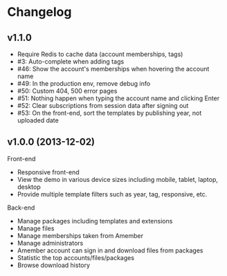 Changelog
=========

## v1.1.0

* Require Redis to cache data (account memberships, tags)
* #3: Auto-complete when adding tags
* #46: Show the account's memberships when hovering the account name
* #49: In the production env, remove debug info
* #50: Custom 404, 500 error pages
* #51: Nothing happen when typing the account name and clicking Enter
* #52: Clear subscriptions from session data after signing out
* #53: On the front-end, sort the templates by publishing year, not uploaded date

## v1.0.0 (2013-12-02)

Front-end

* Responsive front-end
* View the demo in various device sizes including mobile, tablet, laptop, desktop
* Provide multiple template filters such as year, tag, responsive, etc.

Back-end

* Manage packages including templates and extensions
* Manage files
* Manage memberships taken from Amember
* Manage administrators
* Amember account can sign in and download files from packages
* Statistic the top accounts/files/packages
* Browse download history
